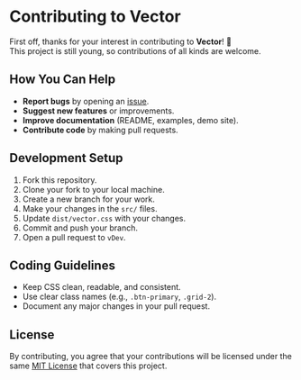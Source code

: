 # Contributing to Vector

First off, thanks for your interest in contributing to **Vector**! 🎉  
This project is still young, so contributions of all kinds are welcome.

## How You Can Help

- **Report bugs** by opening an [issue](../../issues).
- **Suggest new features** or improvements.
- **Improve documentation** (README, examples, demo site).
- **Contribute code** by making pull requests.

## Development Setup

1. Fork this repository.
2. Clone your fork to your local machine.
3. Create a new branch for your work.
4. Make your changes in the `src/` files.
5. Update `dist/vector.css` with your changes.
6. Commit and push your branch.
7. Open a pull request to `vDev`.

## Coding Guidelines

- Keep CSS clean, readable, and consistent.
- Use clear class names (e.g., `.btn-primary`, `.grid-2`).
- Document any major changes in your pull request.

## License

By contributing, you agree that your contributions will be licensed under the same [MIT License](LICENSE) that covers this project.
